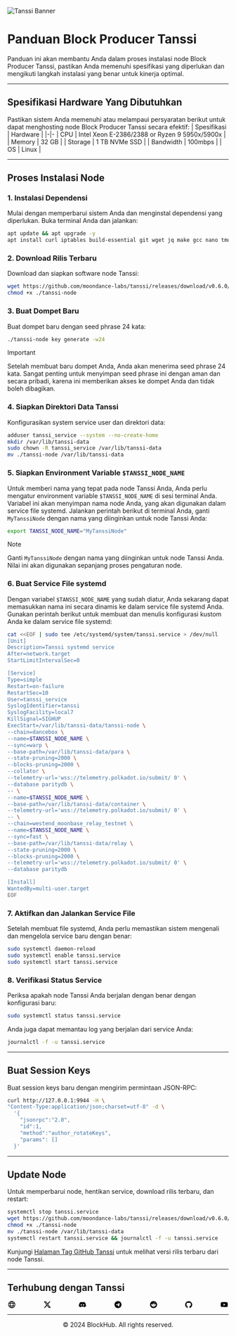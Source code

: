 ![Tanssi Banner](https://github.com/BlockchainsHub/Testnet/assets/77204008/dc2ec5eb-0d98-4e99-8254-9438ad7294fc)

# Panduan Block Producer Tanssi
Panduan ini akan membantu Anda dalam proses instalasi node Block Producer Tanssi, pastikan Anda memenuhi spesifikasi yang diperlukan dan mengikuti langkah instalasi yang benar untuk kinerja optimal.

-----------------------------------------------------------------

## Spesifikasi Hardware Yang Dibutuhkan
Pastikan sistem Anda memenuhi atau melampaui persyaratan berikut untuk dapat menghosting node Block Producer Tanssi secara efektif:
| Spesifikasi | Hardware |
|-|-
| CPU | Intel Xeon E-2386/2388 or Ryzen 9 5950x/5900x |
| Memory | 32 GB |
| Storage | 1 TB NVMe SSD |
| Bandwidth | 100mbps |
| OS | Linux |

-----------------------------------------------------------------

## Proses Instalasi Node
### 1. Instalasi Dependensi
Mulai dengan memperbarui sistem Anda dan menginstal dependensi yang diperlukan. Buka terminal Anda dan jalankan:
```bash
apt update && apt upgrade -y
apt install curl iptables build-essential git wget jq make gcc nano tmux htop nvme-cli pkg-config libssl-dev libleveldb-dev libgmp3-dev tar clang bsdmainutils ncdu unzip llvm libudev-dev make protobuf-compiler -y
```

### 2. Download Rilis Terbaru
Download dan siapkan software node Tanssi:
```bash
wget https://github.com/moondance-labs/tanssi/releases/download/v0.6.0/tanssi-node && \
chmod +x ./tanssi-node
```

### 3. Buat Dompet Baru
Buat dompet baru dengan seed phrase 24 kata:
```bash
./tanssi-node key generate -w24
```

> [!IMPORTANT]
> Setelah membuat baru dompet Anda, Anda akan menerima seed phrase 24 kata. Sangat penting untuk menyimpan seed phrase ini dengan aman dan secara pribadi, karena ini memberikan akses ke dompet Anda dan tidak boleh dibagikan.

### 4. Siapkan Direktori Data Tanssi
Konfigurasikan system service user dan direktori data:
```bash
adduser tanssi_service --system --no-create-home
mkdir /var/lib/tanssi-data
sudo chown -R tanssi_service /var/lib/tanssi-data
mv ./tanssi-node /var/lib/tanssi-data
```

### 5. Siapkan Environment Variable `$TANSSI_NODE_NAME`
Untuk memberi nama yang tepat pada node Tanssi Anda, Anda perlu mengatur environment variable `$TANSSI_NODE_NAME` di sesi terminal Anda. Variabel ini akan menyimpan nama node Anda, yang akan digunakan dalam service file systemd. Jalankan perintah berikut di terminal Anda, ganti `MyTanssiNode` dengan nama yang diinginkan untuk node Tanssi Anda:
```bash
export TANSSI_NODE_NAME="MyTanssiNode"
```

> [!NOTE]
> Ganti `MyTanssiNode` dengan nama yang diinginkan untuk node Tanssi Anda. Nilai ini akan digunakan sepanjang proses pengaturan node.

### 6. Buat Service File systemd
Dengan variabel `$TANSSI_NODE_NAME` yang sudah diatur, Anda sekarang dapat memasukkan nama ini secara dinamis ke dalam service file systemd Anda. Gunakan perintah berikut untuk membuat dan menulis konfigurasi kustom Anda ke dalam service file systemd:
```bash
cat <<EOF | sudo tee /etc/systemd/system/tanssi.service > /dev/null
[Unit]
Description=Tanssi systemd service
After=network.target
StartLimitIntervalSec=0

[Service]
Type=simple
Restart=on-failure
RestartSec=10
User=tanssi_service
SyslogIdentifier=tanssi
SyslogFacility=local7
KillSignal=SIGHUP
ExecStart=/var/lib/tanssi-data/tanssi-node \
--chain=dancebox \
--name=$TANSSI_NODE_NAME \
--sync=warp \
--base-path=/var/lib/tanssi-data/para \
--state-pruning=2000 \
--blocks-pruning=2000 \
--collator \
--telemetry-url='wss://telemetry.polkadot.io/submit/ 0' \
--database paritydb \
-- \
--name=$TANSSI_NODE_NAME \
--base-path=/var/lib/tanssi-data/container \
--telemetry-url='wss://telemetry.polkadot.io/submit/ 0' \
-- \
--chain=westend_moonbase_relay_testnet \
--name=$TANSSI_NODE_NAME \
--sync=fast \
--base-path=/var/lib/tanssi-data/relay \
--state-pruning=2000 \
--blocks-pruning=2000 \
--telemetry-url='wss://telemetry.polkadot.io/submit/ 0' \
--database paritydb

[Install]
WantedBy=multi-user.target
EOF
```

### 7. Aktifkan dan Jalankan Service File
Setelah membuat file systemd, Anda perlu memastikan sistem mengenali dan mengelola service baru dengan benar:
```bash
sudo systemctl daemon-reload
sudo systemctl enable tanssi.service
sudo systemctl start tanssi.service
```

### 8. Verifikasi Status Service
Periksa apakah node Tanssi Anda berjalan dengan benar dengan konfigurasi baru:
```bash
sudo systemctl status tanssi.service
```

Anda juga dapat memantau log yang berjalan dari service Anda:
```bash
journalctl -f -u tanssi.service
```

-----------------------------------------------------------------

## Buat Session Keys
Buat session keys baru dengan mengirim permintaan JSON-RPC:
```bash
curl http://127.0.0.1:9944 -H \
"Content-Type:application/json;charset=utf-8" -d \
  '{
    "jsonrpc":"2.0",
    "id":1,
    "method":"author_rotateKeys",
    "params": []
  }'
```

-----------------------------------------------------------------

## Update Node
Untuk memperbarui node, hentikan service, download rilis terbaru, dan restart:
```bash
systemctl stop tanssi.service
wget https://github.com/moondance-labs/tanssi/releases/download/v0.6.0/tanssi-node && \
chmod +x ./tanssi-node
mv ./tanssi-node /var/lib/tanssi-data
systemctl restart tanssi.service && journalctl -f -u tanssi.service
```

Kunjungi [Halaman Tag GitHub Tanssi](https://github.com/moondance-labs/tanssi/tags) untuk melihat versi rilis terbaru dari node Tanssi.

-----------------------------------------------------------------

## Terhubung dengan Tanssi

<!DOCTYPE html>
<html lang="en">
<head>
  <meta charset="UTF-8">
  <meta name="viewport" content="width=device-width, initial-scale=1.0">
  <title>SVG Theme Mode</title>
  <style>
    :root {
      --light-color: black;
      --dark-color: white;
    }

    /* Dark Mode */
    @media (prefers-color-scheme: dark) {
      :root {
        --light-color: white;
        --dark-color: black;
      }
    }

    /* Center the SVG */
    .center {
      display: flex;
      justify-content: space-between;
      align-items: center;
      max-width: 500px; /* Set a maximum width to limit the space */
      margin: 0 auto; /* Center the container */
    }

    /* SVG colors */
    .svg-path {
      fill: var(--light-color); /* Default color */
      transition: fill 0.3s ease; /* Smooth transition */
    }

    /* Dark mode SVG color */
    @media (prefers-color-scheme: dark) {
      .svg-path {
        fill: var(--dark-color); /* Dark mode color */
      }
    }
  </style>
</head>
<body>
  <div class="center">
    <div>
      <!-- Website Logo -->
      <a href="https://www.tanssi.network/">
        <svg class="svg-path" xmlns="http://www.w3.org/2000/svg" id="Outline" version="1.0" viewBox="0 0 24 24" width="16" height="16">
          <g>
            <path d="M12,0A12,12,0,1,0,24,12,12.013,12.013,0,0,0,12,0Zm8.647,7H17.426a19.676,19.676,0,0,0-2.821-4.644A10.031,10.031,0,0,1,20.647,7ZM16.5,12a10.211,10.211,0,0,1-.476,3H7.976A10.211,10.211,0,0,1,7.5,12a10.211,10.211,0,0,1,.476-3h8.048A10.211,10.211,0,0,1,16.5,12ZM8.778,17h6.444A19.614,19.614,0,0,1,12,21.588,19.57,19.57,0,0,1,8.778,17Zm0-10A19.614,19.614,0,0,1,12,2.412,19.57,19.57,0,0,1,15.222,7ZM9.4,2.356A19.676,19.676,0,0,0,6.574,7H3.353A10.031,10.031,0,0,1,9.4,2.356ZM2.461,9H5.9a12.016,12.016,0,0,0-.4,3,12.016,12.016,0,0,0,.4,3H2.461a9.992,9.992,0,0,1,0-6Zm.892,8H6.574A19.676,19.676,0,0,0,9.4,21.644,10.031,10.031,0,0,1,3.353,17Zm11.252,4.644A19.676,19.676,0,0,0,17.426,17h3.221A10.031,10.031,0,0,1,14.605,21.644ZM21.539,15H18.1a12.016,12.016,0,0,0,.4-3,12.016,12.016,0,0,0-.4-3h3.437a9.992,9.992,0,0,1,0,6Z"/>
          </g>
        </svg>
      </a>
    </div>
    <div>
      <!-- Twitter Logo -->
      <a href="https://twitter.com/TanssiNetwork">
        <svg class="svg-path" xmlns="http://www.w3.org/2000/svg" id="Capa_1" data-name="Capa 1" version="1.0" viewBox="0 0 24 24" width="16" height="16">
          <g>
            <path d="m18.9,1.153h3.682l-8.042,9.189,9.46,12.506h-7.405l-5.804-7.583-6.634,7.583H.469l8.6-9.831L0,1.153h7.593l5.241,6.931,6.065-6.931Zm-1.293,19.494h2.039L6.482,3.239h-2.19l13.314,17.408Z"/>
          </g>
        </svg>
      </a>
    </div> 
    <div>  
      <!-- Discord Logo -->
      <a href="https://discord.com/invite/kuyPhew2KB">
        <svg class="svg-path" xmlns="http://www.w3.org/2000/svg" xmlns:xlink="http://www.w3.org/1999/xlink" version="1.1" id="Capa_1" viewBox="0 0 24 24" width="16" height="16">
          <g>
            <path d="M20.317,4.37c-1.53-0.702-3.17-1.219-4.885-1.515c-0.031-0.006-0.062,0.009-0.079,0.037   c-0.211,0.375-0.445,0.865-0.608,1.249c-1.845-0.276-3.68-0.276-5.487,0C9.095,3.748,8.852,3.267,8.641,2.892   C8.624,2.864,8.593,2.85,8.562,2.855C6.848,3.15,5.208,3.667,3.677,4.37C3.664,4.375,3.652,4.385,3.645,4.397   c-3.111,4.648-3.964,9.182-3.546,13.66c0.002,0.022,0.014,0.043,0.031,0.056c2.053,1.508,4.041,2.423,5.993,3.029   c0.031,0.01,0.064-0.002,0.084-0.028c0.462-0.63,0.873-1.295,1.226-1.994c0.021-0.041,0.001-0.09-0.042-0.106   c-0.653-0.248-1.274-0.55-1.872-0.892c-0.047-0.028-0.051-0.095-0.008-0.128c0.126-0.094,0.252-0.192,0.372-0.291   c0.022-0.018,0.052-0.022,0.078-0.01c3.928,1.793,8.18,1.793,12.061,0c0.026-0.012,0.056-0.009,0.079,0.01   c0.12,0.099,0.246,0.198,0.373,0.292c0.044,0.032,0.041,0.1-0.007,0.128c-0.598,0.349-1.219,0.645-1.873,0.891   c-0.043,0.016-0.061,0.066-0.041,0.107c0.36,0.698,0.772,1.363,1.225,1.993c0.019,0.027,0.053,0.038,0.084,0.029   c1.961-0.607,3.95-1.522,6.002-3.029c0.018-0.013,0.029-0.033,0.031-0.055c0.5-5.177-0.838-9.674-3.548-13.66   C20.342,4.385,20.33,4.375,20.317,4.37z M8.02,15.331c-1.183,0-2.157-1.086-2.157-2.419s0.955-2.419,2.157-2.419   c1.211,0,2.176,1.095,2.157,2.419C10.177,14.246,9.221,15.331,8.02,15.331z M15.995,15.331c-1.182,0-2.157-1.086-2.157-2.419   s0.955-2.419,2.157-2.419c1.211,0,2.176,1.095,2.157,2.419C18.152,14.246,17.206,15.331,15.995,15.331z"/>
          </g>
        </svg>
      </a>
    </div>
    <div>
      <!-- Telegram Logo -->
      <a href="https://t.me/tanssiofficial">
        <svg class="svg-path" xmlns="http://www.w3.org/2000/svg" xmlns:xlink="http://www.w3.org/1999/xlink" version="1.1" id="Capa_1" x="0px" y="0px" viewBox="0 0 24 24" style="enable-background:new 0 0 24 24;" xml:space="preserve" width="16" height="16">
          <g id="Artboard">
            <path style="fill-rule:evenodd;clip-rule:evenodd;" d="M12,0C5.373,0,0,5.373,0,12s5.373,12,12,12s12-5.373,12-12S18.627,0,12,0z    M17.562,8.161c-0.18,1.897-0.962,6.502-1.359,8.627c-0.168,0.9-0.5,1.201-0.82,1.23c-0.697,0.064-1.226-0.461-1.901-0.903   c-1.056-0.692-1.653-1.123-2.678-1.799c-1.185-0.781-0.417-1.21,0.258-1.911c0.177-0.184,3.247-2.977,3.307-3.23   c0.007-0.032,0.015-0.15-0.056-0.212s-0.174-0.041-0.248-0.024c-0.106,0.024-1.793,1.139-5.062,3.345   c-0.479,0.329-0.913,0.489-1.302,0.481c-0.428-0.009-1.252-0.242-1.865-0.442c-0.751-0.244-1.349-0.374-1.297-0.788   c0.027-0.216,0.324-0.437,0.892-0.663c3.498-1.524,5.831-2.529,6.998-3.015c3.333-1.386,4.025-1.627,4.477-1.635   C17.472,7.214,17.608,7.681,17.562,8.161z"/>
          </g>
        </svg>
      </a>
    </div>
    <div>
      <!-- Reddit Logo -->
      <a href="https://www.reddit.com/r/TanssiNetwork/">
        <svg class="svg-path" xmlns="http://www.w3.org/2000/svg" xmlns:xlink="http://www.w3.org/1999/xlink" version="1.1" id="Capa_1" x="0px" y="0px" viewBox="0 0 24 24" style="enable-background:new 0 0 24 24;" xml:space="preserve" width="16" height="16">
          <g>
            <path d="M9.25,14.5C8.561,14.5,8,13.939,8,13.25C8,12.561,8.561,12,9.25,12c0.689,0,1.25,0.561,1.25,1.25   C10.5,13.939,9.939,14.5,9.25,14.5z"/>
	          <path d="M14.97,16.095c0.127,0.127,0.126,0.332,0,0.458c-0.853,0.852-2.488,0.918-2.969,0.918c-0.481,0-2.116-0.066-2.968-0.918   c-0.127-0.127-0.127-0.331,0-0.458c0.127-0.127,0.331-0.127,0.458,0c0.538,0.538,1.688,0.728,2.51,0.728   c0.822,0,1.972-0.191,2.511-0.729C14.639,15.968,14.844,15.968,14.97,16.095z"/>
	          <path d="M16,13.25c0,0.69-0.561,1.25-1.25,1.25c-0.69,0-1.25-0.561-1.25-1.25c0-0.689,0.561-1.25,1.25-1.25   C15.439,12,16,12.561,16,13.25z"/>
	          <path d="M12,0C5.373,0,0,5.373,0,12s5.373,12,12,12s12-5.373,12-12S18.627,0,12,0z M18.957,13.599   c0.027,0.173,0.041,0.348,0.041,0.526c0,2.692-3.134,4.875-7,4.875c-3.866,0-7-2.183-7-4.875c0-0.179,0.015-0.355,0.042-0.529   C4.431,13.322,4.006,12.711,4.006,12c0-0.967,0.783-1.75,1.75-1.75c0.47,0,0.896,0.186,1.21,0.488   c1.212-0.873,2.886-1.431,4.749-1.483l0.89-4.185c0.017-0.081,0.066-0.152,0.135-0.197c0.069-0.045,0.154-0.061,0.235-0.044   l2.908,0.618C16.088,5.036,16.509,4.75,17,4.75c0.69,0,1.25,0.56,1.25,1.25S17.69,7.25,17,7.25c-0.67,0-1.213-0.529-1.244-1.191   l-2.604-0.554l-0.797,3.75c1.836,0.064,3.484,0.622,4.68,1.485c0.315-0.303,0.742-0.491,1.214-0.491c0.967,0,1.75,0.783,1.75,1.75   C19.998,12.714,19.57,13.327,18.957,13.599z"/>
          </g>
        </svg>
      </a>
    </div>
    <div>
      <!-- Github Logo -->
      <a href="https://github.com/moondance-labs/tanssi">
        <svg class="svg-path" xmlns="http://www.w3.org/2000/svg" xmlns:xlink="http://www.w3.org/1999/xlink" version="1.1" id="Capa_1" x="0px" y="0px" viewBox="0 0 24 24" style="enable-background:new 0 0 24 24;" xml:space="preserve" width="16" height="16">
          <g>
            <path style="fill-rule:evenodd;clip-rule:evenodd;" d="M12,0.296c-6.627,0-12,5.372-12,12c0,5.302,3.438,9.8,8.206,11.387   c0.6,0.111,0.82-0.26,0.82-0.577c0-0.286-0.011-1.231-0.016-2.234c-3.338,0.726-4.043-1.416-4.043-1.416   C4.421,18.069,3.635,17.7,3.635,17.7c-1.089-0.745,0.082-0.729,0.082-0.729c1.205,0.085,1.839,1.237,1.839,1.237   c1.07,1.834,2.807,1.304,3.492,0.997C9.156,18.429,9.467,17.9,9.81,17.6c-2.665-0.303-5.467-1.332-5.467-5.93   c0-1.31,0.469-2.381,1.237-3.221C5.455,8.146,5.044,6.926,5.696,5.273c0,0,1.008-0.322,3.301,1.23   C9.954,6.237,10.98,6.104,12,6.099c1.02,0.005,2.047,0.138,3.006,0.404c2.29-1.553,3.297-1.23,3.297-1.23   c0.653,1.653,0.242,2.873,0.118,3.176c0.769,0.84,1.235,1.911,1.235,3.221c0,4.609-2.807,5.624-5.479,5.921   c0.43,0.372,0.814,1.103,0.814,2.222c0,1.606-0.014,2.898-0.014,3.293c0,0.319,0.216,0.694,0.824,0.576   c4.766-1.589,8.2-6.085,8.2-11.385C24,5.669,18.627,0.296,12,0.296z"/>
	          <path d="M4.545,17.526c-0.026,0.06-0.12,0.078-0.206,0.037c-0.087-0.039-0.136-0.121-0.108-0.18   c0.026-0.061,0.12-0.078,0.207-0.037C4.525,17.384,4.575,17.466,4.545,17.526L4.545,17.526z"/>
	          <path d="M5.031,18.068c-0.057,0.053-0.169,0.028-0.245-0.055c-0.079-0.084-0.093-0.196-0.035-0.249   c0.059-0.053,0.167-0.028,0.246,0.056C5.076,17.903,5.091,18.014,5.031,18.068L5.031,18.068z"/>
	          <path d="M5.504,18.759c-0.074,0.051-0.194,0.003-0.268-0.103c-0.074-0.107-0.074-0.235,0.002-0.286   c0.074-0.051,0.193-0.005,0.268,0.101C5.579,18.579,5.579,18.707,5.504,18.759L5.504,18.759z"/>
	          <path d="M6.152,19.427c-0.066,0.073-0.206,0.053-0.308-0.046c-0.105-0.097-0.134-0.234-0.068-0.307   c0.067-0.073,0.208-0.052,0.311,0.046C6.191,19.217,6.222,19.355,6.152,19.427L6.152,19.427z"/>
	          <path d="M7.047,19.814c-0.029,0.094-0.164,0.137-0.3,0.097C6.611,19.87,6.522,19.76,6.55,19.665   c0.028-0.095,0.164-0.139,0.301-0.096C6.986,19.609,7.075,19.719,7.047,19.814L7.047,19.814z"/>
	          <path d="M8.029,19.886c0.003,0.099-0.112,0.181-0.255,0.183c-0.143,0.003-0.26-0.077-0.261-0.174c0-0.1,0.113-0.181,0.256-0.184   C7.912,19.708,8.029,19.788,8.029,19.886L8.029,19.886z"/>
	          <path d="M8.943,19.731c0.017,0.096-0.082,0.196-0.224,0.222c-0.139,0.026-0.268-0.034-0.286-0.13   c-0.017-0.099,0.084-0.198,0.223-0.224C8.797,19.574,8.925,19.632,8.943,19.731L8.943,19.731z"/>
          </g>
        </svg>
      </a>
    </div>
    <!-- Youtube Logo -->
      <a href="https://www.youtube.com/@TanssiNetwork?sub_confirmation=1">
        <svg class="svg-path" xmlns="http://www.w3.org/2000/svg" xmlns:xlink="http://www.w3.org/1999/xlink" version="1.1" id="Capa_1" x="0px" y="0px" viewBox="0 0 24 24" style="enable-background:new 0 0 24 24;" xml:space="preserve" width="16" height="16">
          <g id="XMLID_184_">
            <path d="M23.498,6.186c-0.276-1.039-1.089-1.858-2.122-2.136C19.505,3.546,12,3.546,12,3.546s-7.505,0-9.377,0.504   C1.591,4.328,0.778,5.146,0.502,6.186C0,8.07,0,12,0,12s0,3.93,0.502,5.814c0.276,1.039,1.089,1.858,2.122,2.136   C4.495,20.454,12,20.454,12,20.454s7.505,0,9.377-0.504c1.032-0.278,1.845-1.096,2.122-2.136C24,15.93,24,12,24,12   S24,8.07,23.498,6.186z M9.546,15.569V8.431L15.818,12L9.546,15.569z"/>
          </g>
        </svg>
      </a>
    </div>
  </div>
  <script>
    const prefersDarkScheme = window.matchMedia("(prefers-color-scheme: dark)");

    // Function to toggle color based on user's preference
    function setColorScheme() {
      if (prefersDarkScheme.matches) {
        document.documentElement.style.setProperty('--light-color', 'white');
        document.documentElement.style.setProperty('--dark-color', 'black');
      } else {
        document.documentElement.style.setProperty('--light-color', 'black');
        document.documentElement.style.setProperty('--dark-color', 'white');
      }
    }

    // Initialize color scheme
    setColorScheme();

    // Listen for changes in color scheme
    prefersDarkScheme.addListener(setColorScheme);
  </script>
</body>
</html>

-----------------------------------------------------------------

<p align="center">
  &copy; 2024 BlockHub. All rights reserved.
</p>